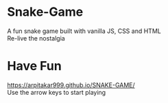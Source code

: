 # Snake-Game

A fun snake game built with vanilla JS, CSS and HTML<br>
Re-live the nostalgia

# Have Fun
https://arpitakar999.github.io/SNAKE-GAME/  <br>
Use the arrow keys to start playing
